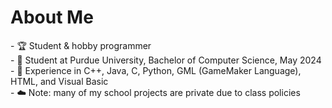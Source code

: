 <h1> About Me </h1>
- 🏆 Student & hobby programmer <br>
- 🏫 Student at Purdue University, Bachelor of Computer Science, May 2024 <br>
- 🧠 Experience in C++, Java, C,  Python, GML (GameMaker Language), HTML, and Visual Basic <br>
- ☁️ Note: many of my school projects are private due to class policies
